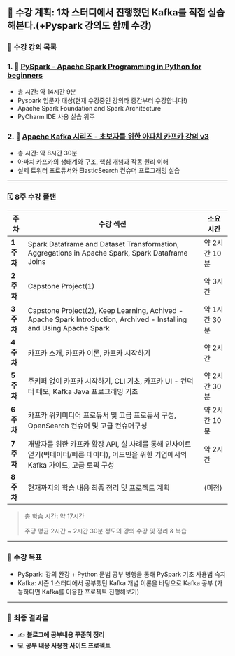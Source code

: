 ## 🚀 수강 계획: 1차 스터디에서 진행했던 Kafka를 직접 실습해본다.(+Pyspark 강의도 함께 수강)

### 🎯 수강 강의 목록

### 1. 🐾 [**PySpark - Apache Spark Programming in Python for beginners**](https://www.udemy.com/share/103gD23@T6EM_Z-LeEIgDOB7KH2dQ01oKbWaRAeVE2psIa4xxi-WLF0VzjJHd26mFeS8Gbb8jg==/)

- 총 시간: 약 14시간 9분
- Pyspark 입문자 대상(현재 수강중인 강의라 중간부터 수강합니다!)
- Apache Spark Foundation and Spark Architecture
- PyCharm IDE 사용 실습 위주

### 2. 🐾 [**Apache Kafka 시리즈 - 초보자를 위한 아파치 카프카 강의 v3**](https://www.udemy.com/course/apache-kafka-korean/?couponCode=ST6MT60525G1)

- 총 시간: 약 8시간 30분
- 아파치 카프카의 생태계와 구조, 핵심 개념과 작동 원리 이해
- 실제 트위터 프로듀서와 ElasticSearch 컨슈머 프로그래밍 실습

---

### 🗓️ 8주 수강 플랜

| 주차      | 수강 섹션                                                                                                                               | 소요 시간     |
| --------- | --------------------------------------------------------------------------------------------------------------------------------------- | ------------- |
| **1주차** | Spark Dataframe and Dataset Transformation, Aggregations in Apache Spark, Spark Dataframe Joins                                         | 약 2시간 10분 |
| **2주차** | Capstone Project(1)                                                                                                                     | 약 3시간      |
| **3주차** | Capstone Project(2), Keep Learning, Achived - Apache Spark Introduction, Archived - Installing and Using Apache Spark                   | 약 1시간 30분 |
| **4주차** | 카프카 소개, 카프카 이론, 카프카 시작하기                                                                                               | 약 2시간      |
| **5주차** | 주키퍼 없이 카프카 시작하기, CLI 기초, 카프카 UI - 컨덕터 데모, Kafka Java 프로그래밍 기초                                              | 약 2시간 30분 |
| **6주차** | 카프카 위키미디어 프로듀서 및 고급 프로듀서 구성, OpenSearch 컨슈머 및 고급 컨슈머구성                                                  | 약 2시간 10분 |
| **7주차** | 개발자를 위한 카프카 확장 API, 실 사례를 통해 인사이트 얻기(빅데이터/빠른 데이터), 어드민을 위한 기업에서의Kafka 가이드, 고급 토픽 구성 | 약 2시간      |
| **8주차** | 현재까지의 학습 내용 최종 정리 및 프로젝트 계획                                                                                         | (미정)        |

> 총 학습 시간: 약 17시간
>
> 주당 평균 2시간 ~ 2시간 30분 정도의 강의 수강 및 정리 & 복습

---

### 🎯 수강 목표

- PySpark: 강의 완강 + Python 문법 공부 병행을 통해 PySpark 기초 사용법 숙지
- Kafka: 시즌 1 스터디에서 공부했던 Kafka 개념 이론을 바탕으로 Kafka 공부 (가능하다면 Kafka를 이용한 프로젝트 진행해보기)

---

### 🏁 최종 결과물

- ✍️ **블로그에 공부내용 꾸준히 정리**
- 💻 **공부 내용 사용한 사이드 프로젝트**
